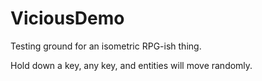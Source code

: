 ViciousDemo
===========

Testing ground for an isometric RPG-ish thing.

Hold down a key, any key, and entities will move randomly.